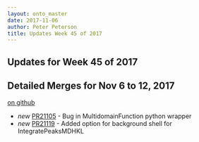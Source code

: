 ```yaml
---
layout: onto_master
date: 2017-11-06
author: Peter Peterson
title: Updates Week 45 of 2017
---
```

Updates for Week 45 of 2017
---------------------------

Detailed Merges for Nov 6 to 12, 2017
-------------------------------------
[on github](https://github.com/mantidproject/mantid/pulls?q=is%3Apr+merged%3A2017-11-07..2017-11-12)

* *new* [PR21105](https://github.com/mantidproject/mantid/pull/21105) - Bug in MultidomainFunction python wrapper
* *new* [PR21119](https://github.com/mantidproject/mantid/pull/21119) - Added option for background shell for IntegratePeaksMDHKL
